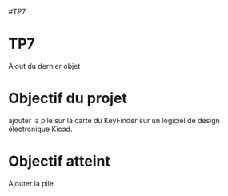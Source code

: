 #TP7

# TP7
Ajout du dernier objet


# Objectif du projet

ajouter la pile sur la carte du KeyFinder sur un logiciel de design électronique Kicad.


# Objectif atteint
Ajouter la pile
